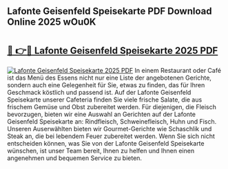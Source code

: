 ## Lafonte Geisenfeld Speisekarte PDF Download Online 2025 wOu0K

# <h2><a href="http://gc84z9i.nevu.top/?p=Lafonte+Geisenfeld+Speisekarte">🔗 👉🔴 Lafonte Geisenfeld Speisekarte 2025 PDF</a></h2>

[![Lafonte Geisenfeld Speisekarte 2025 PDF](https://i.imgur.com/dBaPXMq.png)](http://gc84z9i.nevu.top/?p=Lafonte+Geisenfeld+Speisekarte)
In einem Restaurant oder Café ist das Menü des Essens nicht nur eine Liste der angebotenen Gerichte, sondern auch eine Gelegenheit für Sie, etwas zu finden, das für Ihren Geschmack köstlich und passend ist. Auf der Lafonte Geisenfeld Speisekarte unserer Cafeteria finden Sie viele frische Salate, die aus frischem Gemüse und Obst zubereitet werden. Für diejenigen, die Fleisch bevorzugen, bieten wir eine Auswahl an Gerichten auf der Lafonte Geisenfeld Speisekarte an: Rindfleisch, Schweinefleisch, Huhn und Fisch. Unseren Auserwählten bieten wir Gourmet-Gerichte wie Schaschlik und Steak an, die bei lebendem Feuer zubereitet werden. Wenn Sie sich nicht entscheiden können, was Sie von der Lafonte Geisenfeld Speisekarte wünschen, ist unser Team bereit, Ihnen zu helfen und Ihnen einen angenehmen und bequemen Service zu bieten.
